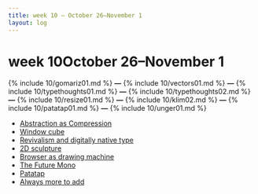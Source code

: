 ```yaml
---
title: week 10 — October 26–November 1
layout: log
---
```


# <span id="title">week 10</span><span id="date">October 26–November 1</span>

{% include 10/gomariz01.md %}
**—**
{% include 10/vectors01.md %}
**—**
{% include 10/typethoughts01.md %}
**—**
{% include 10/typethoughts02.md %}
**—**
{% include 10/resize01.md %}
**—**
{% include 10/klim02.md %}
**—**
{% include 10/patatap01.md %}
**—**
{% include 10/unger01.md %}

<nav>
  <ul>
    <li><a href="#vectors01">Abstraction as Compression</a></li>
    <li><a href="#gomariz01">Window cube</a></li>
    <li><a href="#typethoughts01">Revivalism and digitally native type</a></li>
    <li><a href="#typethoughts02">2D sculpture</a></li>
    <li><a href="#resize01">Browser as drawing machine</a></li>
    <li><a href="#klim02">The Future Mono</a></li>
    <li><a href="#patatap01">Patatap</a></li>
    <li><a href="#unger01">Always more to add</a></li>
  </ul>
</nav>
